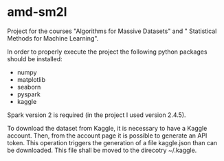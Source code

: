 # amd-sm2l
Project for the courses "Algorithms for Massive Datasets" and " Statistical Methods for Machine Learning".

In order to properly execute the project the following python packages should be installed:
- numpy
- matplotlib
- seaborn
- pyspark
- kaggle

Spark version 2 is required (in the project I used version 2.4.5).

To download the dataset from Kaggle, it is necessary to have a Kaggle account. Then, from the account page it is possible to generate an API token. This operation triggers the generation of a file kaggle.json than can be downloaded. This file shall be moved to the direcotry ~/.kaggle.
